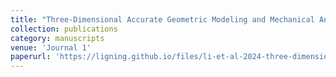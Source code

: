 ```yaml
---
title: "Three-Dimensional Accurate Geometric Modeling and Mechanical Analysis of Wire Mesh for Deployable Antennas"
collection: publications
category: manuscripts
venue: 'Journal 1'
paperurl: 'https://ligning.github.io/files/li-et-al-2024-three-dimensional-accurate-geometric-modeling-and-mechanical-analysis-of-wire-mesh-for-deployable-antennas.pdf'
---
```

